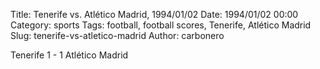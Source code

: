 Title: Tenerife vs. Atlético Madrid, 1994/01/02
Date: 1994/01/02 00:00
Category: sports
Tags: football, football scores, Tenerife, Atlético Madrid
Slug: tenerife-vs-atletico-madrid
Author: carbonero


Tenerife 1 - 1 Atlético Madrid
